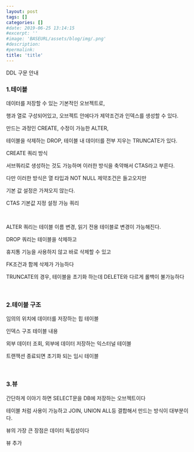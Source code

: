 ```yaml
---
layout: post
tags: []
categories: []
#date: 2019-06-25 13:14:15
#excerpt: ''
#image: 'BASEURL/assets/blog/img/.png'
#description:
#permalink:
title: 'title'
---
```



DDL 구문 안내

### 1.테이블

데이터를 저장할 수 있는 기본적인 오브젝트로,

행과 열로 구성되어있고, 오브젝트 안에다가 제약조건과 인덱스를 생성할 수 있다.

만드는 과정인 CREATE, 수정이 가능한 ALTER,

테이블을 삭제하는 DROP, 테이블 내 데이터를 전부 지우는 TRUNCATE가 있다.

CREATE 쿼리 방식

서브쿼리로 생성하는 것도 가능하며 이러한 방식을 축약해서 CTAS라고 부른다.

다만 이러한 방식은 열 타입과 NOT NULL 제약조건은 들고오지만

기본 값 설정은 가져오지 않는다.

CTAS 기본값 지정 설정 가능 쿼리

<br/>

ALTER 쿼리는 테이블 이름 변경, 읽기 전용 테이블로 변경이 가능해진다.

DROP 쿼리는 테이블을 삭제하고

휴지통 기능을 사용하지 않고 바로 삭제할 수 있고

FK조건과 함께 삭제가 가능하다

TRUNCATE의 경우, 테이블을 초기화 하는데 DELETE와 다르게 롤백이 불가능하다

<br/>

### 2.테이블 구조

임의의 위치에 데이터를 저장하는 힙 테이블

인덱스 구조 테이블 내용

외부 데이터 조회, 외부에 데이터 저장하는 익스터널 테이블

트랜잭션 종료되면 초기화 되는 임시 테이블

<br/>

### 3.뷰

간단하게 이야기 하면 SELECT문을 DB에 저장하는 오브젝트이다

테이블 처럼 사용이 가능하고 JOIN, UNION ALL등 결합해서 만드는 방식이 대부분이다.

뷰의 가장 큰 장점은 데이터 독립성이다




뷰 추가
